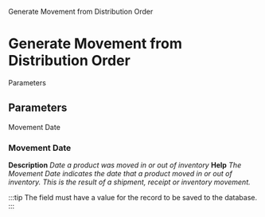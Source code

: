 
Generate Movement from Distribution Order
# Generate Movement from Distribution Order



Parameters
## Parameters


Movement Date
### Movement Date

**Description**
 *Date a product was moved in or out of inventory*
**Help**
 *The Movement Date indicates the date that a product moved in or out of inventory.  This is the result of a shipment, receipt or inventory movement.*

:::tip
The field must have a value for the record to be saved to the database.
:::